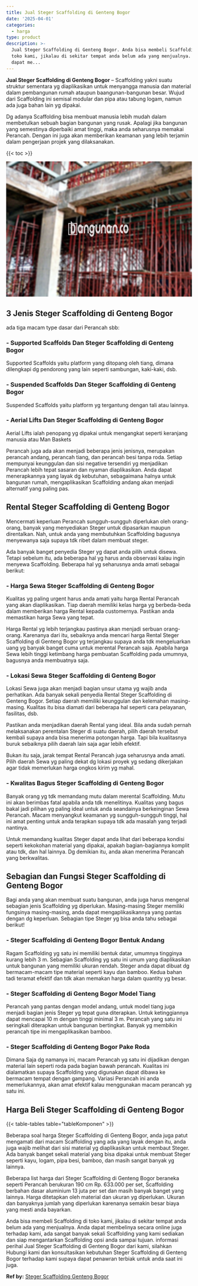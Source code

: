 ```yaml
---
title: Jual Steger Scaffolding di Genteng Bogor
date: '2025-04-01'
categories:
  - harga
type: product
description: >-
  Jual Steger Scaffolding di Genteng Bogor. Anda bisa membeli Scaffolding di
  toko kami, jikalau di sekitar tempat anda belum ada yang menjualnya. Anda
  dapat me...
---
```


**Jual Steger Scaffolding di Genteng Bogor** – Scaffolding yakni suatu struktur sementara yg diaplikasikan untuk menyangga manusia dan material dalam pembangunan rumah ataupun baangunan-bangunan besar. Wujud dari Scaffolding ini semisal modular dan pipa atau tabung logam, namun ada juga bahan lain yg dipakai.

Dg adanya Scaffolding bisa membuat manusia lebih mudah dalam membetulkan sebuah bagian bangunan yang rusak. Apalagi jika bangunan yang semestinya diperbaiki amat tinggi, maka anda seharusnya memakai Perancah. Dengan ini juga akan memberikan keamanan yang lebih terjamin dalam pengerjaan projek yang dilaksanakan.

{{< toc >}}

![Jual Steger Scaffolding di Genteng Bogor](/images/sewa-scaffolding-steger-17.png)

## 3 Jenis Steger Scaffolding di Genteng Bogor

ada tiga macam type dasar dari Perancah sbb:

### \- Supported Scaffolds Dan Steger Scaffolding di Genteng Bogor

Supported Scaffolds yaitu platform yang ditopang oleh tiang, dimana dilengkapi dg pendorong yang lain seperti sambungan, kaki-kaki, dsb.

### \- Suspended Scaffolds Dan Steger Scaffolding di Genteng Bogor

Suspended Scaffolds yaitu platform yg tergantung dengan tali atau lainnya.

### \- Aerial Lifts Dan Steger Scaffolding di Genteng Bogor

Aerial Lifts ialah penopang yg dipakai untuk mengangkat seperti keranjang manusia atau Man Baskets

Perancah juga ada akan menjadi beberapa jenis jenisnya, merupakan perancah andang, perancah tiang, dan perancah besi tanpa roda. Setiap mempunyai keunggulan dan sisi negative tersendiri yg menjadikan Perancah lebih tepat sasaran dan nyaman diaplikasikan. Anda dapat menerapkannya yang layak dg kebutuhan, sebagaimana halnya untuk bangunan rumah, mengaplikasikan Scaffolding andang akan menjadi alternatif yang paling pas.

## Rental Steger Scaffolding di Genteng Bogor

Mencermati keperluan Perancah sungguh-sungguh diperlukan oleh orang-orang, banyak yang menyediakan Steger untuk dipasarkan maupun direntalkan. Nah, untuk anda yang membutuhkan Scaffolding bagusnya menyewanya saja supaya tdk ribet dalam membuat steger.

Ada banyak banget penyedia Steger yg dapat anda pilih untuk disewa. Tetapi sebelum itu, ada beberapa hal yg harus anda observasi kalau ingin menyewa Scaffolding. Beberapa hal yg seharusnya anda amati sebagai berikut:

### \- Harga Sewa Steger Scaffolding di Genteng Bogor

Kualitas yg paling urgent harus anda amati yaitu harga Rental Perancah yang akan diaplikasikan. Tiap daerah memiliki kelas harga yg berbeda-beda dalam memberikan harga Rental kepada customernya. Pastikan anda memastikan harga Sewa yang tepat.

Harga Rental yg lebih terjangkau pastinya akan menjadi serbuan orang-orang. Karenanya dari itu, sebaiknya anda mencari harga Rental Steger Scaffolding di Genteng Bogor yg terjangkau supaya anda tdk mengeluarkan uang yg banyak banget cuma untuk merental Perancah saja. Apabila harga Sewa lebih tinggi ketimbang harga pembuatan Scaffolding pada umumnya, bagusnya anda membuatnya saja.

### \- Lokasi Sewa Steger Scaffolding di Genteng Bogor

Lokasi Sewa juga akan menjadi bagian unsur utama yg wajib anda perhatikan. Ada banyak sekali penyedia Rental Steger Scaffolding di Genteng Bogor. Setiap daerah memiliki keunggulan dan kelemahan masing-masing. Kualitas itu bisa diamati dari beberapa hal seperti cara pelayanan, fasilitas, dsb.

Pastikan anda menjadikan daerah Rental yang ideal. Bila anda sudah pernah melaksanakan perentalan Steger di suatu daerah, pilih daerah tersebut kembali supaya anda bisa menerima potongan harga. Tapi bila kualitasnya buruk sebaiknya pilih daerah lain saja agar lebih efektif.

Bukan itu saja, jarak tempat Rental Perancah juga seharusnya anda amati. Pilih daerah Sewa yg paling dekat dg lokasi proyek yg sedang dikerjakan agar tidak memerlukan harga ongkos kirim yg mahal.

### \- Kwalitas Bagus Steger Scaffolding di Genteng Bogor

Banyak orang yg tdk memandang mutu dalam merental Scaffolding. Mutu ini akan berimbas fatal apabila anda tdk menelitinya. Kualitas yang bagus bakal jadi pilihan yg paling ideal untuk anda seandainya berkeinginan Sewa Perancah. Macam menyangkut keamanan yg sungguh-sungguh tinggi, hal ini amat penting untuk anda terapkan supaya tdk ada masalah yang terjadi nantinya.

Untuk memandang kualitas Steger dapat anda lihat dari beberapa kondisi seperti kekokohan material yang dipakai, apakah bagian-bagiannya komplit atau tdk, dan hal lainnya. Dg demikian itu, anda akan menerima Perancah yang berkwalitas.

## Sebagian dan Fungsi Steger Scaffolding di Genteng Bogor

Bagi anda yang akan membuat suatu bangunan, anda juga harus mengenal sebagian jenis Scaffolding yg diperlukan. Masing-masing Steger memiliki fungsinya masing-masing, anda dapat mengaplikasikannya yang pantas dengan dg keperluan. Sebagian tipe Steger yg bisa anda tahu sebagai berikut!

### \- Steger Scaffolding di Genteng Bogor Bentuk Andang

Ragam Scaffolding yg satu ini memiliki bentuk datar, umumnya tingginya kurang lebih 3 m. Sebagian Scaffolding yg satu ini umum yang diaplikasikan untuk bangunan yang memiliki ukuran rendah. Steger anda dapat dibuat dg bermacam-macam tipe material seperti kayu dan bamboo. Kedua bahan tadi teramat efektif dan tdk akan memakan harga dalam quantity yg besar.

### \- Steger Scaffolding di Genteng Bogor Model Tiang

Perancah yang pantas dengan model andang, untuk model tiang juga menjadi bagian jenis Steger yg tepat guna diterapkan. Untuk ketinggiannya dapat mencapai 10 m dengan tinggi minimal 3 m. Perancah yang satu ini seringkali diterapkan untuk bangunan bertingkat. Banyak yg membikin perancah tipe ini mengaplikasikan bamboo.

### \- Steger Scaffolding di Genteng Bogor Pake Roda

Dimana Saja dg namanya ini, macam Perancah yg satu ini dijadikan dengan material lain seperti roda pada bagian bawah perancah. Kualitas ini dialamatkan supaya Scaffolding yang digunakan dapat dibawa ke bermacam tempat dengan gampang. Variasi Perancah ini anda memerlukannya, akan amat efektif kalau menggunakan macam perancah yg satu ini.

## Harga Beli Steger Scaffolding di Genteng Bogor

{{< table-tables table="tableKomponen" >}}

Beberapa soal harga Steger Scaffolding di Genteng Bogor, anda juga patut mengamati dari macam Scaffolding yang ada yang layak dengan itu, anda juga wajib melihat dari sisi material yg diaplikasikan untuk membaut Steger. Ada banyak banget sekali material yang bisa dipakai untuk membuat Steger seperti kayu, logam, pipa besi, bamboo, dan masih sangat banyak yg lainnya.

Beberapa list harga dari Steger Scaffolding di Genteng Bogor beraneka seperti Perancah berukuran 190 cm Rp. 633.000 per set, Scaffolding berbahan dasar aluminium 13 juta per set dan masih banyak banget yang lainnya. Harga ditetapkan oleh material dan ukuran yg diperlukan. Ukuran dan banyaknya jumlah yang diperlukan karenanya semakin besar biaya yang mesti anda bayarkan.

Anda bisa membeli Scaffolding di toko kami, jikalau di sekitar tempat anda belum ada yang menjualnya. Anda dapat membelinya secara online juga terhadap kami, ada sangat banyak sekali Scaffolding yang kami sediakan dan siap mengantarkan Scaffolding opsi anda sampai tujuan. informasi perihal Jual Steger Scaffolding di Genteng Bogor dari kami, silahkan Hubungi kami dan konsultasikan kebutuhan Steger Scaffolding di Genteng Bogor terhadap kami supaya dapat penawran terbiak untuk anda saat ini juga.

**Ref by:** [Steger Scaffolding Genteng Bogor](https://id.wikipedia.org/wiki/Steger)
